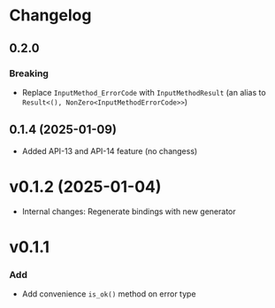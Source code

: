 # Changelog

## 0.2.0 

### Breaking 

- Replace `InputMethod_ErrorCode` with `InputMethodResult` (an alias to `Result<(), NonZero<InputMethodErrorCode>>`)


## 0.1.4 (2025-01-09)

- Added API-13 and API-14 feature (no changess)

# v0.1.2 (2025-01-04)

- Internal changes: Regenerate bindings with new generator

# v0.1.1

### Add

- Add convenience `is_ok()` method on error type
